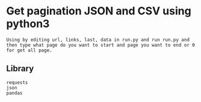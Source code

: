 # Get pagination JSON and CSV using python3
    Using by editing url, links, last, data in run.py and run run.py and then type what page do you want to start and page you want to end or 0 for get all page.
## Library
```
requests
json
pandas
```